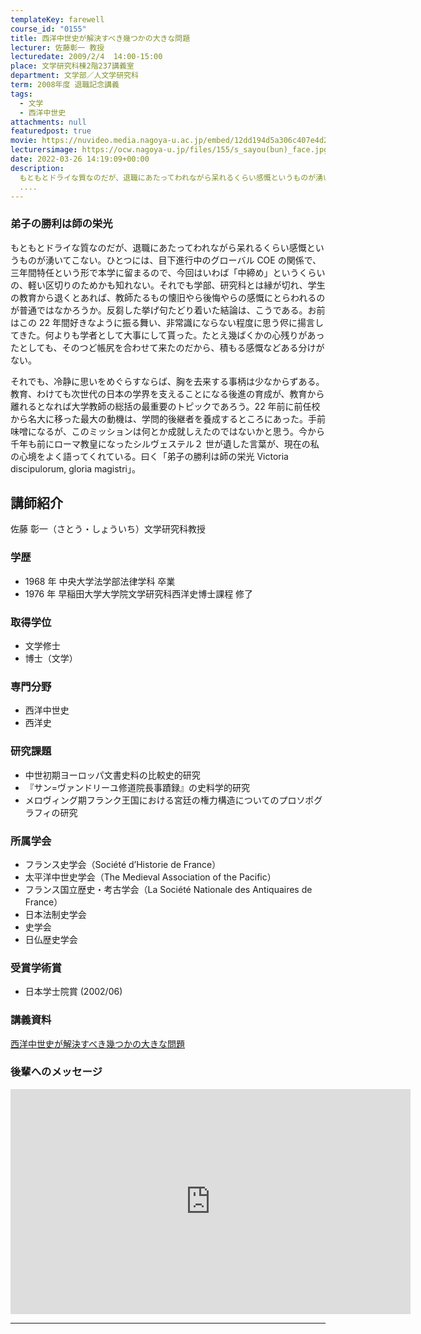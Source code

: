 ```yaml
---
templateKey: farewell
course_id: "0155"
title: 西洋中世史が解決すべき幾つかの大きな問題
lecturer: 佐藤彰一 教授
lecturedate: 2009/2/4  14:00-15:00
place: 文学研究科棟2階237講義室
department: 文学部／人文学研究科
term: 2008年度 退職記念講義
tags:
  - 文学
  - 西洋中世史
attachments: null
featuredpost: true
movie: https://nuvideo.media.nagoya-u.ac.jp/embed/12dd194d5a306c407e4d221158a2a5eb06c319c8
lecturersimage: https://ocw.nagoya-u.jp/files/155/s_sayou(bun)_face.jpg
date: 2022-03-26 14:19:09+00:00
description:
  もともとドライな質なのだが、退職にあたってわれながら呆れるくらい感慨というものが湧いてこない。ひとつには、目下進行中のグローバルCOE の関係で、三年間特任という形で本学に留まるので、今回はいわば「中締め」というくらいの、軽い区切りのためかも知れない。それでも学部、研究科とは縁が切れ、学生の教育から退くとあれば、教師たるもの懐旧やら後悔やらの感慨にとらわれるのが普通ではなかろうか。反芻した挙
  ....
---
```


### 弟子の勝利は師の栄光

もともとドライな質なのだが、退職にあたってわれながら呆れるくらい感慨というものが湧いてこない。ひとつには、目下進行中のグローバル COE の関係で、三年間特任という形で本学に留まるので、今回はいわば「中締め」というくらいの、軽い区切りのためかも知れない。それでも学部、研究科とは縁が切れ、学生の教育から退くとあれば、教師たるもの懐旧やら後悔やらの感慨にとらわれるのが普通ではなかろうか。反芻した挙げ句たどり着いた結論は、こうである。お前はこの 22 年間好きなように振る舞い、非常識にならない程度に思う侭に揚言してきた。何よりも学者として大事にして貰った。たとえ幾ばくかの心残りがあったとしても、そのつど帳尻を合わせて来たのだから、積もる感慨などある分けがない。

それでも、冷静に思いをめぐらすならば、胸を去来する事柄は少なからずある。教育、わけても次世代の日本の学界を支えることになる後進の育成が、教育から離れるとなれば大学教師の総括の最重要のトピックであろう。22 年前に前任校から名大に移った最大の動機は、学問的後継者を養成するところにあった。手前味噌になるが、このミッションは何とか成就しえたのではないかと思う。今から千年も前にローマ教皇になったシルヴェステル２ 世が遺した言葉が、現在の私の心境をよく語ってくれている。曰く「弟子の勝利は師の栄光 Victoria discipulorum, gloria magistri」。

## 講師紹介

佐藤 彰一（さとう・しょういち）文学研究科教授

### 学歴

- 1968 年 中央大学法学部法律学科 卒業
- 1976 年 早稲田大学大学院文学研究科西洋史博士課程 修了

### 取得学位

- 文学修士
- 博士（文学）

### 専門分野

- 西洋中世史
- 西洋史

### 研究課題

- 中世初期ヨーロッパ文書史料の比較史的研究
- 『サン=ヴァンドリーユ修道院長事蹟録』の史料学的研究
- メロヴィング期フランク王国における宮廷の権力構造についてのプロソポグラフィの研究

### 所属学会

- フランス史学会（Soci&eacute;t&eacute; d’Historie de France）
- 太平洋中世史学会（The Medieval Association of the Pacific）
- フランス国立歴史・考古学会（La Soci&eacute;t&eacute; Nationale des Antiquaires de France）
- 日本法制史学会
- 史学会
- 日仏歴史学会

### 受賞学術賞

- 日本学士院賞 (2002/06)

### 講義資料

[西洋中世史が解決すべき幾つかの大きな問題](https://ocw.nagoya-u.jp/files/155/resume.pdf)

### 後輩へのメッセージ

<iframe src="https://nuvideo.media.nagoya-u.ac.jp/embed/c3f38da780b7a4988e170f1ff6b234081eb64a1d" width="640" height="360" frameborder="0" allowfullscreen></iframe>

---
